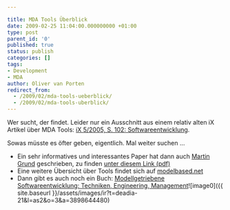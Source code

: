 ```yaml
---

title: MDA Tools Überblick
date: 2009-02-25 11:04:00.000000000 +01:00
type: post
parent_id: '0'
published: true
status: publish
categories: []
tags:
- Development
- MDA
author: Oliver van Porten
redirect_from:
  - /2009/02/mda-tools-ueberblick/
  - /2009/02/mda-tools-uberblick/
---
```

Wer sucht, der findet. Leider nur ein Ausschnitt aus einem relativ alten iX Artikel über MDA Tools: [iX 5/2005, S. 102: Softwareentwicklung](http://www.heise.de/ix/artikel/2005/05/102/).

Sowas müsste es öfter geben, eigentlich. Mal weiter suchen ...

*   Ein sehr informatives und interessantes Paper hat dann auch [Martin Grund](http://www.grundprinzip.de) geschrieben, zu finden [unter diesem Link (pdf)](http://www.grundprinzip.de/files/MDA_Tools-Martin_Grund.pdf)
*   Eine weitere Übersicht über Tools findet sich auf [modelbased.net](http://www.modelbased.net/mda_tools.html)
*   Dann gibt es auch noch ein Buch: [Modellgetriebene Softwareentwicklung: Techniken, Engineering, Management](http://www.amazon.de/gp/product/3898644480?ie=UTF8&tag=deadia-21&linkCode=as2&camp=1638&creative=19454&creativeASIN=3898644480)![image0]({{ site.baseurl }}/assets/images/ir?t=deadia-21&l=as2&o=3&a=3898644480)
